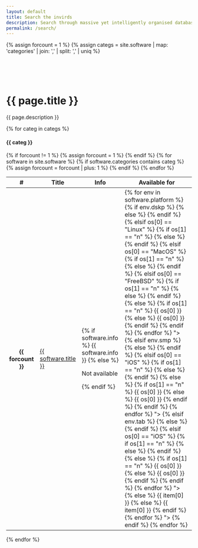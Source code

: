 ```yaml
---
layout: default
title: Search the invirds
description: Search through massive yet intelligently organised database
permalink: /search/
---
```

{% assign forcount = 1 %}
{% assign categs =  site.software | map: 'categories' | join: ','  | split: ',' | uniq %}

<div class="container-fluid bg-clr1 text-white text-center py-3">
  <div style="height:3.5rem;"></div>
  <h1>{{ page.title }}</h1>
  <p>{{ page.description }}</p>
</div>
<div class="container-fluid bg-clr2-light py-3">
  {% for categ in categs %}
  <div class="card mb-3">
    <div class="card-body">
      <span class="anchor" id ="{{ categ | replace: " ", "_" | downcase }}"></span>
      <h4 class="card-title">{{ categ }}</h4>
      <div class="card-text">
        <div class="table-responsive-md">
          <table class="table table-bordered">
            <thead>
              <tr>
                <th scope="col">#</th>
                <th scope="col">Title</th>
                <th scope="col">Info</th>
                <th scope="col">Available for</th>
              </tr>
            </thead>
            <tbody>
              <!-- Ensure that variable forcount has value 1 for each category and such category's card -->
              {% if forcount != 1 %}
              {% assign forcount = 1 %}
              {% endif %}
              {% for software in site.software %}
              {% if software.categories contains categ %}
              <tr>
                <th scope="row">{{ forcount }}</th>
                <td><a class="font-weight-bold text-dark" href="{{ software.url | prepend: site.baseurl | prepend: site.url }}" target="_blank">{{ software.title }}</a>&nbsp;<span class="fas fa-external-link-alt small"></span></td>
                <td>
                  {% if software.info %}
                  {{ software.info }}
                  {% else %}
                  <p>Not available</p>
                  {% endif %}
                </td>
                <td>
                  {% for env in software.platform %}
                  {% if env.dskp %}
                  <a role="button" class="btn" tabindex="0" data-toggle="popover" data-trigger="focus" data-html="true" data-original-title="Desktop" data-content="
                  {% for os in env.dskp %}
                  {% if os[0] == "Windows" %}
                  {% if os[1] == "n" %}
                  <span class='fab fa-windows border border-warning'></span>
                  {% else %}
                  <span class='fab fa-windows'></span>
                  {% endif %}
                  {% elsif os[0] == "Linux" %}
                  {% if os[1] == "n" %}
                  <span class='fab fa-linux border border-warning'></span>
                  {% else %}
                  <span class='fab fa-linux'></span>
                  {% endif %}
                  {% elsif os[0] == "MacOS" %}
                  {% if os[1] == "n" %}
                  <span class='fab fa-apple border border-warning'></span>
                  {% else %}
                  <span class='fab fa-apple'></span>
                  {% endif %}
                  {% elsif os[0] == "FreeBSD" %}
                  {% if os[1] == "n" %}
                  <span class='fab fa-freebsd border border-warning'></span>
                  {% else %}
                  <span class='fab fa-freebsd'></span>
                  {% endif %}
                  {% else %}
                  {% if os[1] == "n" %}
                  <span class='border border-warning shadow-sm p-1'>{{ os[0] }}</span>
                  {% else %}
                  <span class='shadow-sm p-1'>{{ os[0] }}</span>
                  {% endif %}
                  {% endif %}
                  {% endfor %}
                  "><span class="fas fa-desktop"></span></a>
                  {% elsif env.smp %} 
                  <a role="button" class="btn" tabindex="0" data-toggle="popover" data-trigger="focus" data-html="true" data-original-title="Smartphone" data-content="
                  {% for os in env.smp %}
                  {% if os[0] == "Android" %}
                  {% if os[1] == "n" %}
                  <span class='fab fa-android border border-warning'></span>
                  {% else %}
                  <span class='fab fa-android'></span>
                  {% endif %}
                  {% elsif os[0] == "iOS" %}
                  {% if os[1] == "n" %}
                  <span class='fab fa-apple border border-warning'></span>
                  {% else %}
                  <span class='fab fa-apple'></span>
                  {% endif %}
                  {% else %}
                  {% if os[1] == "n" %}
                  <span class='border border-warning shadow-sm p-1'>{{ os[0] }}</span>
                  {% else %}
                  <span class='shadow-sm p-1'>{{ os[0] }}</span>
                  {% endif %}
                  {% endif %}
                  {% endfor %}
                  "><span class="fas fa-mobile-alt"></span></a>          
                  {% elsif env.tab %} 
                  <a role="button" class="btn" tabindex="0" data-toggle="popover" data-trigger="focus" data-html="true" data-original-title="Tablet" data-content="
                  {% for os in env.tab %}
                  {% if os[0] == "Android" %}
                  {% if os[1] == "n" %}
                  <span class='fab fa-android border border-warning'></span>
                  {% else %}
                  <span class='fab fa-android'></span>
                  {% endif %}
                  {% elsif os[0] == "iOS" %}
                  {% if os[1] == "n" %}
                  <span class='fab fa-apple border border-warning'></span>
                  {% else %}
                  <span class='fab fa-apple'></span>
                  {% endif %}
                  {% else %}
                  {% if os[1] == "n" %}
                  <span class='border border-warning shadow-sm p-1'>{{ os[0] }}</span>
                  {% else %}
                  <span class='shadow-sm p-1'>{{ os[0] }}</span>
                  {% endif %}
                  {% endif %}
                  {% endfor %}
                  "><span class="fas fa-tablet-alt"></span></a>
                  {% else %} 
                  <a role="button" class="btn" tabindex="0" data-toggle="popover" data-trigger="focus" data-html="true" data-original-title="Else" data-content="
                  {% for item in env.else %}
                  {% if item[1] == "n" %}
                  <span class='border border-warning shadow-sm p-1'>{{ item[0] }}</span>
                  {% else %}
                  <span class='shadow-sm p-1'>{{ item[0] }}</span>
                  {% endif %}
                  {% endfor %}
                  "><span class="fas fa-bars"></span></a>
                  {% endif %}
                  {% endfor %}
                </td>
              </tr>
              <!-- Increment forcount by 1 for each software printed on a category's card -->
              {% assign forcount = forcount | plus: 1 %}
              {% endif %}
              {% endfor %}
            </tbody>
          </table>
        </div>
      </div>
    </div>
  </div>
  {% endfor %}
</div>

<!-- Initialize Popovers -->
<!-- 
  " $(function(){$('[data-toggle="popover"]').popover()}); " has been converted into base64 format using https://www.base64encode.org/ and included as 'src' so that adding 'defer' attribute to <script> tag is allowed.
  This allows to place jQuery at the end of the document. Credit for idea to: https://stackoverflow.com/a/46088817
 -->
<script src="data:text/javascript;base64,JChmdW5jdGlvbigpeyQoJ1tkYXRhLXRvZ2dsZT0icG9wb3ZlciJdJykucG9wb3ZlcigpfSk7" defer></script>
